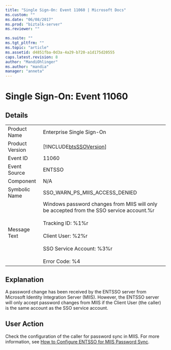 ```yaml
---
title: "Single Sign-On: Event 11060 | Microsoft Docs"
ms.custom: ""
ms.date: "06/08/2017"
ms.prod: "biztalk-server"
ms.reviewer: ""

ms.suite: ""
ms.tgt_pltfrm: ""
ms.topic: "article"
ms.assetid: d4851fba-0d3a-4a29-b720-a1d175d20555
caps.latest.revision: 8
author: "MandiOhlinger"
ms.author: "mandia"
manager: "anneta"
---
```

# Single Sign-On: Event 11060
## Details  
  
|                 |                                                                                                                                                                                                                       |
|-----------------|-----------------------------------------------------------------------------------------------------------------------------------------------------------------------------------------------------------------------|
|  Product Name   |                                                                                               Enterprise Single Sign-On                                                                                               |
| Product Version |                                                                              [!INCLUDE[btsSSOVersion](../includes/btsssoversion-md.md)]                                                                               |
|    Event ID     |                                                                                                         11060                                                                                                         |
|  Event Source   |                                                                                                        ENTSSO                                                                                                         |
|    Component    |                                                                                                          N/A                                                                                                          |
|  Symbolic Name  |                                                                                            SSO_WARN_PS_MIIS_ACCESS_DENIED                                                                                             |
|  Message Text   | Windows password changes from MIIS will only be accepted from the SSO service account.%r<br /><br /> Tracking ID: %1%r<br /><br /> Client User: %2%r<br /><br /> SSO Service Account: %3%r<br /><br /> Error Code: %4 |
  
## Explanation  
 A password change has been received by the ENTSSO server from Microsoft Identity Integration Server (MIIS). However, the ENTSSO server will only accept password changes from MIIS if the Client User (the caller) is the same account as the SSO service account.  
  
## User Action  
 Check the configuration of the caller for password sync in MIIS. For more information, see [How to Configure ENTSSO for MIIS Password Sync](../core/how-to-configure-entsso-for-miis-password-sync.md).